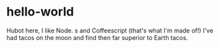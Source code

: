 # hello-world

Hubot here, I like Node. s and Coffeescript (that's what I'm made of!)
I've had tacos on the moon and find then far superior to Earth tacos. 

